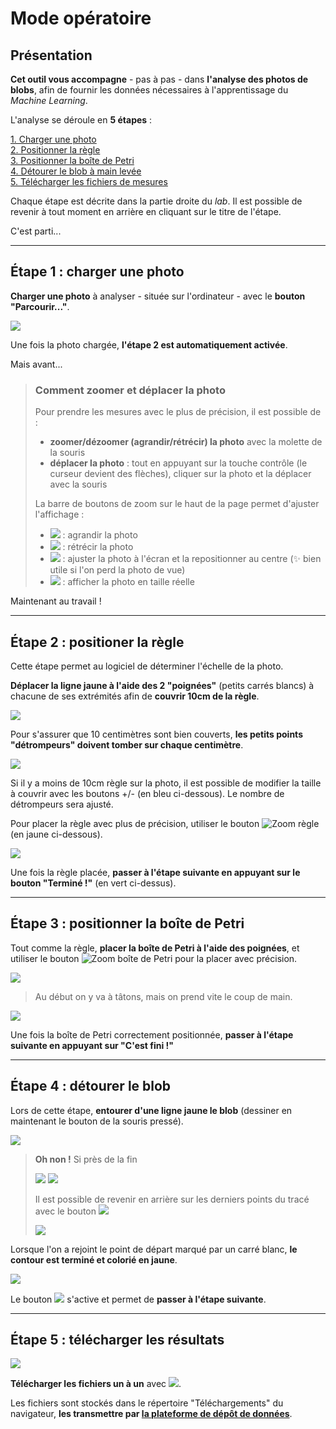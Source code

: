 # Mode opératoire
## Présentation
**Cet outil vous accompagne**  - pas à pas - dans **l'analyse des photos de blobs**, afin de fournir les données nécessaires à l'apprentissage du _Machine Learning_. 

L'analyse se déroule en **5 étapes** :

[1. Charger une photo](#Étape-1-charger-une-photo) <br>
[2. Positionner la règle](#Étape-2-positioner-la-règle) <br>
[3. Positionner la boîte de Petri](#Étape-3-positionner-la-boîte-de-petri) <br>
[4. Détourer le blob à main levée](#Étape-4-détourer-le-blob) <br>
[5. Télécharger les fichiers de mesures](#Étape-5-télécharger-les-résultats) <br>

Chaque étape est décrite dans la partie droite du _lab_. Il est possible de revenir à tout moment
en arrière en cliquant sur le titre de l'étape.

C'est parti...

---

## Étape 1 : charger une photo

**Charger une photo** à analyser - située sur l'ordinateur - avec le **bouton "Parcourir..."**.

![](images/file_panel.png)

Une fois la photo chargée, **l'étape 2 est automatiquement activée**.

Mais avant...

> ### Comment zoomer et déplacer la photo
> Pour prendre les mesures avec le plus de précision, il est possible de :
> * **zoomer/dézoomer (agrandir/rétrécir) la photo** avec la molette de la souris
> * **déplacer la photo** : tout en appuyant sur la touche contrôle (le curseur devient des flèches), cliquer sur la photo et la déplacer avec la souris
> 
> La barre de boutons de zoom sur le haut de la page permet d'ajuster l'affichage :
> * ![](images/zoom_in.png) : agrandir la photo
> * ![](images/zoom_out.png) : rétrécir la photo
> * ![](images/zoom_fit.png) : ajuster la photo à l'écran et la repositionner au centre (:sparkles: bien utile si l'on perd la photo de vue)
> * ![](images/zoom_1-1.png) : afficher la photo en taille réelle

Maintenant au travail !

---

## Étape 2 : positioner la règle
Cette étape permet au logiciel de déterminer l'échelle de la photo.

**Déplacer la ligne jaune à l'aide des 2 "poignées"** (petits carrés blancs) à chacune de ses extrémités afin de 
**couvrir 10cm de la règle**. 

![](images/ruler_handles.png)

Pour s'assurer que 10 centimètres sont bien couverts, **les petits points "détrompeurs" doivent tomber sur chaque centimètre**.

![](images/ruler_pokayoke.png)

Si il y a moins de 10cm règle sur la photo, il est possible de modifier la taille à couvrir avec les boutons +/- (en bleu ci-dessous).
Le nombre de détrompeurs sera ajusté.

Pour placer la règle avec plus de précision, utiliser le bouton ![Zoom règle](images/zoom_object.png) (en jaune ci-dessous).

![](images/ruler_panel.png)

Une fois la règle placée, **passer à l'étape suivante en appuyant sur le bouton "Terminé !"** (en vert ci-dessus).

---

## Étape 3 : positionner la boîte de Petri

Tout comme la règle, **placer la boîte de Petri à l'aide des poignées**, et utiliser le bouton ![Zoom boîte de Petri](images/zoom_object.png)
pour la placer avec précision.

![](images/petri_handles.png)

>
>
> Au début on y va à tâtons, mais on prend vite le coup de main.
>
> 

![](images/petri_panel.png)

Une fois la boîte de Petri correctement positionnée, **passer à l'étape suivante en appuyant sur "C'est fini !"**

---

## Étape 4 : détourer le blob

Lors de cette étape, **entourer d'une ligne jaune le blob** (dessiner en maintenant le bouton de la souris pressé).

![](images/blob_draw.png)

>
> **Oh non !** Si près de la fin
>
> ![](https://i.giphy.com/media/JuFwy0zPzd6jC/giphy.webp)
> ![](images/blob_scrambled.png)
> 
> Il est possible de revenir en arrière sur les derniers points du tracé avec le bouton  ![](blob_back_button.png)
> 
> ![](images/blob_back_panel.png)
>

Lorsque l'on a rejoint le point de départ marqué par un carré blanc, **le contour est terminé et colorié en jaune**.

![](images/blob_closed.png)

Le bouton  ![](images/blob_done.png) s'active et permet de **passer à l'étape suivante**.

---

## Étape 5 : télécharger les résultats

![](images/download_panel.png)

**Télécharger les fichiers un à un** avec ![](images/download_button.png).

Les fichiers sont stockés dans le répertoire "Téléchargements" du navigateur, **les transmettre par [la plateforme de dépôt de données](https://blob.cnrs.fr/)**.  
